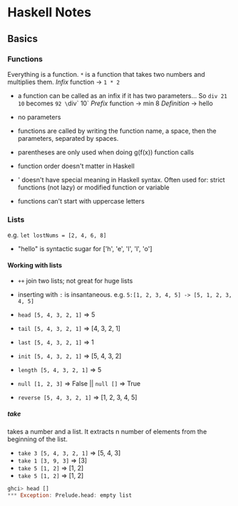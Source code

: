 # Haskell Notes

## Basics

### Functions

Everything is a function. `*` is a function that takes two numbers and multiplies them. 
*Infix* function -> `1 * 2`
- a function can be called as an infix if it has two parameters... So `div 21 10` becomes `92 \`div\` 10`
*Prefix* function -> min 8
*Definition* -> hello
- no parameters

- functions are called by writing the function name, a space, then the parameters, separated by spaces.
- parentheses are only used when doing g(f(x)) function calls
- function order doesn't matter in Haskell
- ' doesn't have special meaning in Haskell syntax. Often used for: strict functions (not lazy) or modified function or variable
- functions can't start with uppercase letters

### Lists

e.g.
`let lostNums = [2, 4, 6, 8]`

- "hello" is syntactic sugar for ['h', 'e', 'l', 'l', 'o']

#### Working with lists

- `++` join two lists; not great for huge lists
- inserting with `:` is insantaneous. e.g. `5:[1, 2, 3, 4, 5] -> [5, 1, 2, 3, 4, 5]`

- `head [5, 4, 3, 2, 1]` => 5
- `tail [5, 4, 3, 2, 1]` => [4, 3, 2, 1]
- `last [5, 4, 3, 2, 1]` => 1
- `init [5, 4, 3, 2, 1]` => [5, 4, 3, 2]
- `length [5, 4, 3, 2, 1]` => 5
- `null [1, 2, 3]` => False || `null []` => True
- `reverse [5, 4, 3, 2, 1]` => [1, 2, 3, 4, 5]
##### take
takes a number and a list. It extracts n number of elements from the beginning of the list.
- `take 3 [5, 4, 3, 2, 1]` => [5, 4, 3]
- `take 1 [3, 9, 3]` => [3]
- `take 5 [1, 2]` => [1, 2]
- `take 5 [1, 2]` => [1, 2]
```haskell
ghci> head []  
*** Exception: Prelude.head: empty list  
```
